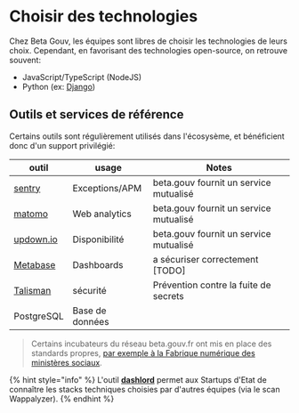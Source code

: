 # Choisir des technologies

Chez Beta Gouv, les équipes sont libres de choisir les technologies de leurs choix. Cependant, en favorisant des technologies open-source, on retrouve souvent:

* JavaScript/TypeScript (NodeJS)
* Python (ex: [Django](https://www.djangoproject.com))

## Outils et services de référence

Certains outils sont régulièrement utilisés dans l'écosysème, et bénéficient donc d'un support privilégié:

| outil                                                | usage           | Notes                                  |
| ---------------------------------------------------- | --------------- | -------------------------------------- |
| [sentry](https://sentry.incubateur.net/)             | Exceptions/APM  | beta.gouv fournit un service mutualisé |
| [matomo](https://stats.data.gouv.fr)                 | Web analytics   | beta.gouv fournit un service mutualisé |
| [updown.io](https://updown.io)                       | Disponibilité   | beta.gouv fournit un service mutualisé |
| [Metabase](https://www.metabase.com/)                | Dashboards      | a sécuriser correctement [TODO]        |
| [Talisman](https://github.com/thoughtworks/talisman) | sécurité        | Prévention contre la fuite de secrets  |
| PostgreSQL                                           | Base de données |


> Certains incubateurs du réseau beta.gouv.fr ont mis en place des standards propres, [par exemple à la Fabrique numérique des ministères sociaux](https://socialgouv.github.io/support/#/README).

{% hint style="info" %}
L'outil [**dashlord**](../../travailler-a-beta-gouv/jutilise-les-outils-de-la-communaute/dashlord/) permet aux Startups d'Etat de connaître les stacks techniques choisies par d'autres équipes (via le scan Wappalyzer).
{% endhint %}
